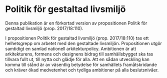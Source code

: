 # Politik för gestaltad livsmiljö

Denna publikation är en förkortad version av propositionen Politik för gestaltad livsmiljö (prop. 2017/18:110).

I propositionen Politik för gestaltad livsmiljö (prop. 2017/18:110) tas ett helhetsgrepp om arbetet med den gestaltade livsmiljön. Propositionen utgör samtidigt en samlad nationell arkitekturpolicy. Ambitionen är att arkitekturens, formens och designens bidrag till samhällsbygget ska tas tillvara fullt ut, till nytta och glädje för alla. Att en sådan utveckling kan komma till stånd är av väsentlig betydelse för samhällets framåtskridande och kräver ökad medvetenhet och tydliga ambitioner på alla beslutsnivåer.
